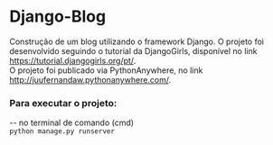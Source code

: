 # Django-Blog

Construção de um blog utilizando o framework Django. O projeto foi desenvolvido seguindo o tutorial da DjangoGirls,
disponível no link <https://tutorial.djangogirls.org/pt/>.  
O projeto foi publicado via PythonAnywhere, no link <http://juufernandaw.pythonanywhere.com/>.    

### Para executar o projeto:  
-- no terminal de comando (cmd)  
`python manage.py runserver`
